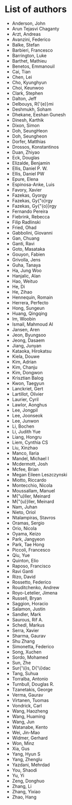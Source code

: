 # List of authors

- Anderson, John
- Arun Tejasvi Chaganty
- Arzt, Andreas
- Avanzini, Federico
- Balke, Stefan
- Barbieri, Francesco
- Barrington, Luke
- Barthet, Mathieu
- Benetos, Emmanouil
- Cai, Tian 
- Chen, Lei
- Cho, Kyunghyun
- Choi, Keunwoo
- Clark, Stephen
- Dalton, Jeff
- Delbouys, R{\'{e}}mi
- Deshmukh, Soham
- Dhekane, Eeshan Gunesh
- Dinesh, Karthik
- Dixon, Simon
- Doh, SeungHeon
- Doh, Seungheon
- Dorfer, Matthias
- Drossos, Konstantinos
- Duan, Zhiyao
- Eck, Douglas
- Elizalde, Benjamin
- Ellis, Daniel P. W.
- Ellis, Daniel PW
- Epure, Elena
- Espinosa-Anke, Luis
- Favory, Xavier
- Fazekas, Gyorgy
- Fazekas, Gy{\"o}rgy
- Fazekas, Gy{\"{o}}rgy
- Fernando Pereira
- Fiebrink, Rebecca
- Filip Radlinski
- Fried, Ohad
- Gabbolini, Giovanni
- Gan, Chuang
- Ganti, Ravi
- Goto, Masataka
- Gouyon, Fabien
- Grivolla, Jens
- Guha, Tanaya
- Ha, Jung Woo
- Hanjalic, Alan
- Hao, Weituo
- He, Di
- He, Zihao
- Hennequin, Romain
- Herrera, Perfecto
- Hong, Sungeun
- Huang, Qingqing
- Im, Woobin
- Ismail, Mahmoud Al
- Jansen, Aren
- Jeon, Byungsoo
- Jeong, Dasaem
- Jiang, Junyan
- Kataoka, Hirokatsu
- Kiela, Douwe
- Kim, Adrian
- Kim, Chanju
- Kim, Dongwon
- Krisztian Balog
- Kwon, Taegyun
- Lanckriet, Gert
- Lartillot, Olivier
- Laurier, Cyril
- Lawlor, Aonghus
- Lee, Jongpil
- Lee, Joonseok
- Lee, Junwon
- Li, Bochen
- Li, Judith Yue
- Liang, Hongru
- Liem, Cynthia CS
- Liu, Xinzhao
- Manco, Ilaria
- Mandel, Michael I 
- Mcdermott, Josh
- Mcfee, Brian
- Megan Eileen Leszczynski
- Miotto, Riccardo
- Montecchio, Nicola
- Moussallam, Manuel
- M{\"u}ller, Meinard
- M{\"{u}}ller, Meinard
- Nam, Juhan
- Nieto, Oriol
- Ntalampiras, Stavros
- Oramas, Sergio
- Orio, Nicola
- Oyama, Keizo
- Park, Jangyeon
- Park, Tae Hong
- Piccoli, Francesco
- Qiu, Yue
- Quinton, Elio
- Raposo, Francisco
- Ravi Ganti
- Rizo, David
- Rossetto, Federico
- Rouditchenko, Andrew
- Royo-Letelier, Jimena
- Russell, Bryan
- Saggion, Horacio
- Salamon, Justin
- Sandler, Mark
- Saurous, Rif A.
- Schedl, Markus
- Serra, Xavier
- Sharma, Gaurav
- Shu Zhang
- Simonetta, Federico
- Song, Xuchen
- Sordo, Mohamed
- Sun, Zhe
- Sur{\'\i}s, D{\'\i}dac
- Tang, Suhua
- Torralba, Antonio
- Turnbull, Douglas R.
- Tzanetakis, George
- Verma, Gaurav
- Virtanen, Tuomas
- Vondrick, Carl
- Wang, Haozheng
- Wang, Huaming
- Wang, Jun
- Watanabe, Kento
- Wei, Jin-Mao
- Widmer, Gerhard
- Won, Minz
- Xia, Gus
- Yang, Hyun S
- Yang, Zhenglu
- Yazdani, Mehrdad
- You, Shaodi
- Yu, Yi
- Zeng, Donghuo
- Zhang, Li
- Zhang, Yixiao
- Zhao, Hang
